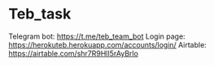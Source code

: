 # Teb_task

Telegram bot: https://t.me/teb_team_bot
Login page: https://herokuteb.herokuapp.com/accounts/login/
Airtable: https://airtable.com/shr7R9HlI5rAyBrlo
 
